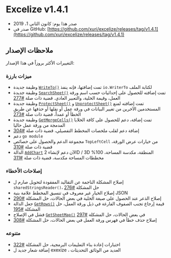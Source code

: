 # Excelize v1.4.1

* صدر هذا يوم: كانون الثاني 1، 2019
* صدر في GitHub: [https://github.com/xuri/excelize/releases/tag/v1.4.1](https://github.com/xuri/excelize/releases/tag/v1.4.1)

## ملاحظات الإصدار

التغييرات الأكثر بروزاً في هذا الإصدار:

### ميزات بارزة

* وظيفة جديدة [`WriteTo()`](https://pkg.go.dev/github.com/xuri/excelize@v1.4.1#File.WriteTo) تمت إضافتها، فإنه ينفذ `io.WriterTo` لكتابة الملف
* وظيفة جديدة [`SearchSheet()`](https://pkg.go.dev/github.com/xuri/excelize@v1.4.1#File.SearchSheet) تمت إضافته للحصول على إحداثيات حسب اسم ورقة العمل، وقيمة الخلية، والتعبير العادي. قضية ذات صلة [#277](https://github.com/xuri/excelize/issues/277)
* وظيفة جديدة [`ProtectSheet()`](https://pkg.go.dev/github.com/xuri/excelize@v1.4.1#File.ProtectSheet) و [`UnprotectSheet()`](https://pkg.go.dev/github.com/xuri/excelize@v1.4.1#File.UnprotectSheet) تمت إضافته لمنع المستخدمين الآخرين من تغيير البيانات في ورقة عمل أو نقلها أو حذفها عن طريق الخطأ أو عمداً، قضية ذات صلة [#273](https://github.com/xuri/excelize/issues/273)
* وظيفة جديدة [`GetMergeCells()`](https://pkg.go.dev/github.com/xuri/excelize@v1.4.1#File.GetMergeCells) تمت إضافة، دعم للحصول على كافة الخلايا المدمجة من ورقة عمل حاليا
* إضافة دعم لقلب ملخصات المخطط التفصيلي، قضية ذات صلة [#304](https://github.com/xuri/excelize/issues/304)
* دعم `go module`
* مجموعة الدعم والحصول على خصائص `TopLeftCell` من خيارات عرض الورقة، قضية ذات صلة [#310](https://github.com/xuri/excelize/issues/310)
* الدالة [`AddChart`](https://pkg.go.dev/github.com/xuri/excelize@v1.4.1#File.AddChart) الآن دعم لإنشاء 2D / 3D المنطقة، مكدسة المساحة، 100% مخططات المساحة مكدسة، قضية ذات صلة [#311](https://github.com/xuri/excelize/issues/311)

### إصلاحات الأخطاء

* إصلاح المشكلة الناجمة عن التقاليد المفقودة لتحويل صارم ل `sharedStringsReader()`، حل المشكلة [#276](https://github.com/xuri/excelize/issues/276)
* إصلاح الخيار غير معروف في تنسيق المخطط علامة بنية JSON
* إصلاح الذعر عند الحصول على صيغة الخلية في بعض الحالات، حل المشكلة [#290](https://github.com/xuri/excelize/issues/290)
* جعل الدالة [`GetRows()`](https://pkg.go.dev/github.com/xuri/excelize@v1.4.1#File.GetRows) قيمة إرجاع تجنب الصفوف الفارغة في ذيل ورقة العمل، حل المشكلة [#195](https://github.com/xuri/excelize/issues/195)
* فشل في الإصلاح [`GetSheetMap()`](https://pkg.go.dev/github.com/xuri/excelize@v1.4.1#File.GetSheetMap) في بعض الحالات، حل المشكلة [#297](https://github.com/xuri/excelize/issues/297)
* إصلاح حذف خطأ في فهرس ورقة العمل في بعض الحالات، حل المشكلة [#308](https://github.com/xuri/excelize/issues/308)

### متنوعه

* اختبارات إعادة بناء التعليمات البرمجية، حل المشكلة [#322](https://github.com/xuri/excelize/issues/322)
* إضافة شعار جديد ل exexize ، العديد من الوثائق التحديثات
